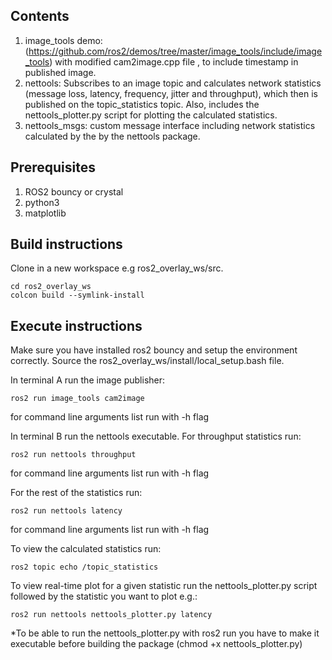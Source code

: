 ## Contents
1. image_tools demo: (https://github.com/ros2/demos/tree/master/image_tools/include/image_tools) with modified cam2image.cpp file , to include timestamp in published image.
2. nettools: Subscribes to an image topic and calculates network statistics (message loss, latency, frequency, jitter and throughput), which then is published on the topic_statistics topic. Also, includes the nettools_plotter.py script for plotting the calculated statistics.   
3. nettools_msgs: custom message interface including network statistics calculated by the  by the nettools package.

## Prerequisites
1. ROS2 bouncy or crystal
2. python3
3. matplotlib

## Build instructions
Clone in a new workspace e.g ros2_overlay_ws/src.

```
cd ros2_overlay_ws
colcon build --symlink-install
```
## Execute instructions
Make sure you have installed ros2 bouncy and setup the environment correctly.
Source the ros2_overlay_ws/install/local_setup.bash file.

In terminal A run the image publisher:
```
ros2 run image_tools cam2image
```
for command line arguments list run with -h flag

In terminal B run the nettools executable.
For throughput statistics run:
```
ros2 run nettools throughput
```
for command line arguments list run with -h flag

For the rest of the statistics run:
```
ros2 run nettools latency
```
 for command line arguments list run with -h flag

To view the calculated statistics run:
```
ros2 topic echo /topic_statistics
```

To view real-time plot for a given statistic run the nettools_plotter.py script followed by the statistic you want to plot e.g.:
```
ros2 run nettools nettools_plotter.py latency
```
*To be able to run the nettools_plotter.py with ros2 run you have to make it executable before building the package (chmod +x nettools_plotter.py) 
